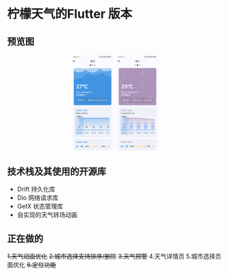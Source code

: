 # 柠檬天气的Flutter 版本

## 预览图

<p align="center">
<img src="pic/Screenshot_20240519_122240.png" width="20%"/>
<img src="pic/Screenshot_20240519_122300.png" width="20%"/>
</p>

## 技术栈及其使用的开源库

- Drift 持久化库
- Dio 网络请求库
- GetX 状态管理库
- 自实现的天气转场动画


## 正在做的

~~1.天气动画优化~~
~~2.城市选择支持排序/删除~~
~~3.天气预警~~
4.天气详情页
5.城市选择页面优化
~~6.定位功能~~
